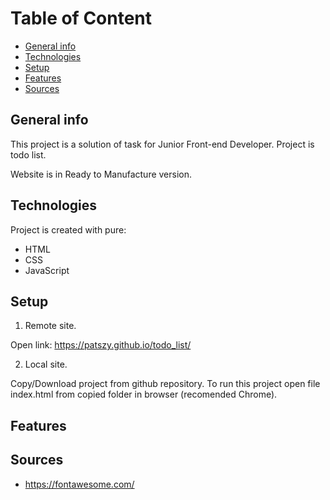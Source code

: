 # Table of Content
* [General info](#general-info)
* [Technologies](#technologies)
* [Setup](#setup)
* [Features](#features)
* [Sources](#sources)

## General info
This project is a solution of task for Junior Front-end Developer.
Project is todo list.

Website is in Ready to Manufacture version.

## Technologies
Project is created with pure:
* HTML
* CSS
* JavaScript

## Setup
1. Remote site.

Open link: https://patszy.github.io/todo_list/

2. Local site.

Copy/Download project from github repository.
To run this project open file index.html from copied folder in browser (recomended Chrome).

## Features


## Sources
* https://fontawesome.com/